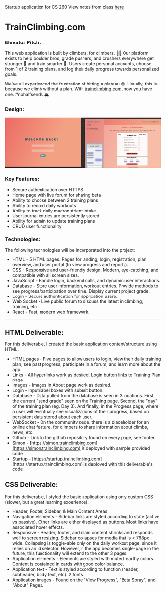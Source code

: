 Startup application for CS 260
View notes from class [here](notes.md)

# TrainClimbing.com

### Elevator Pitch:

This web application is built by climbers, for climbers. 🧗‍♂️ Our platform exists to help boulder bros, grade pushers, and crushers everywhere get stronger 💪 and train smarter 🧠. Users create personal accounts, choose from 1 of 2 training plans, and log their daily progress towards personalized goals.

We've all experienced the frustration of hitting a plateau 😔. Usually, this is because we climb without a plan. With [trainclimbing.com](https://trainclimbing.com), now you have one.
#nohalfsends 🏔️

### Design:

![wireframes](static/img/TrainClimbing%20WireFrame.png)

### Key Features:

- Secure authentication over HTTPS
- Home page with live forum for sharing beta
- Ability to choose between 2 training plans
- Ability to record daily workouts
- Ability to track daily macronutrient intake
- User journal entries are persistently stored
- Ability for admin to update training plans
- CRUD user functionality

### Technologies:

The following technologies will be incorporated into the project:

- HTML - 5 HTML pages. Pages for landing, login, registration, plan overview, and user portal (to view progress and reports).
- CSS - Responsive and user-friendly design. Modern, eye-catching, and compatible with all screen sizes.
- JavaScript - Handle login, backend calls, and dynamic user interactions.
- Database - Store user information, workout entries. Provide methods to see progress/participation over time. Display current project grade.
- Login - Secure authentication for application users.
- Web Socket - Live public forum to discuss the latest in climbing, training, etc
- React - Fast, modern web framework.

---

## HTML Deliverable:

For this deliverable, I created the basic application content/structure using HTML.

- HTML pages - Five pages to allow users to login, view their daily training plan, see past progress, participate in a forum, and learn more about the app.
- Links - All hyperlinks work as desired. Login button links to Training Plan page.
- Images - Images in About page work as desired.
- Login - Input/label boxes with submit button.
- Database - Data pulled from the database is seen in 3 locations. First, the current "send grade" seen on the Training page. Second, the "day" of the training plan (eg. Day 3). And finally, in the Progress page, where a user will eventually see visualizations of their progress, based on persistent data stored about each user.
- WebSocket - On the community page, there is a placeholder for an online chat feature, for climbers to share information about climbs, news, etc.
- Github - Link to the github repository found on every page, see footer.
- Simon - [https://simon.trainclimbing.com](https://simon.trainclimbing.com) is deployed with sample provided code
- Startup - [https://startup.trainclimbing.com](https://startup.trainclimbing.com) is deployed with this deliverable's code

## CSS Deliverable:

For this deliverable, I styled the basic application using only custom CSS (slower, but a great learning exoerience).

- Header, Footer, Sidebar, & Main Content Areas
- Navigation elements - Sidebar links are styled according to state (active vs passive). Other links are either displayed as buttons. Most links have associated hover effects.
- Responsive - Header, footer, and main content shrinks and responds well to screen resizing. Sidebar collapses for media that is < 768px wide. Collapsing is toggle-able only on the daily workout page, since it relies on an id selector. However, if the app becomes single-page in the future, this functionality will extend to the other 3 pages.
- Application elements - Elements are styled with muted, earthy colors. Content is contained in cards with good color balance.
- Application text - Text is styled according to function (header, subheader, body text, etc). 2 fonts.
- Application images - Found on the "View Progress", "Beta Spray", and "About" Pages.
